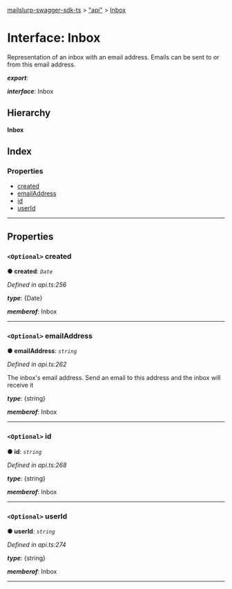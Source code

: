 [mailslurp-swagger-sdk-ts](../README.md) > ["api"](../modules/_api_.md) > [Inbox](../interfaces/_api_.inbox.md)

# Interface: Inbox

Representation of an inbox with an email address. Emails can be sent to or from this email address.

*__export__*: 

*__interface__*: Inbox

## Hierarchy

**Inbox**

## Index

### Properties

* [created](_api_.inbox.md#created)
* [emailAddress](_api_.inbox.md#emailaddress)
* [id](_api_.inbox.md#id)
* [userId](_api_.inbox.md#userid)

---

## Properties

<a id="created"></a>

### `<Optional>` created

**● created**: *`Date`*

*Defined in api.ts:256*

*__type__*: {Date}

*__memberof__*: Inbox

___
<a id="emailaddress"></a>

### `<Optional>` emailAddress

**● emailAddress**: *`string`*

*Defined in api.ts:262*

The inbox's email address. Send an email to this address and the inbox will receive it

*__type__*: {string}

*__memberof__*: Inbox

___
<a id="id"></a>

### `<Optional>` id

**● id**: *`string`*

*Defined in api.ts:268*

*__type__*: {string}

*__memberof__*: Inbox

___
<a id="userid"></a>

### `<Optional>` userId

**● userId**: *`string`*

*Defined in api.ts:274*

*__type__*: {string}

*__memberof__*: Inbox

___


